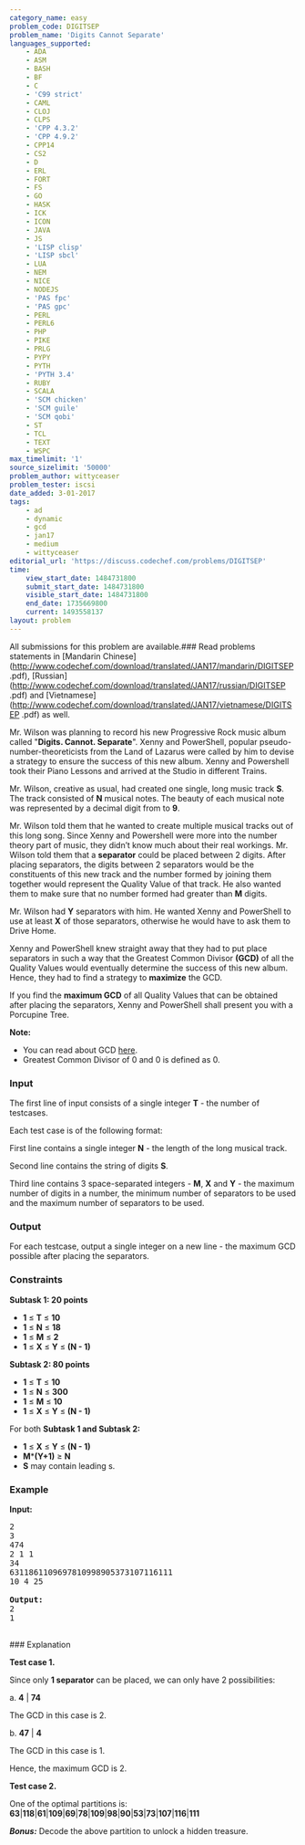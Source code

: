 ```yaml
---
category_name: easy
problem_code: DIGITSEP
problem_name: 'Digits Cannot Separate'
languages_supported:
    - ADA
    - ASM
    - BASH
    - BF
    - C
    - 'C99 strict'
    - CAML
    - CLOJ
    - CLPS
    - 'CPP 4.3.2'
    - 'CPP 4.9.2'
    - CPP14
    - CS2
    - D
    - ERL
    - FORT
    - FS
    - GO
    - HASK
    - ICK
    - ICON
    - JAVA
    - JS
    - 'LISP clisp'
    - 'LISP sbcl'
    - LUA
    - NEM
    - NICE
    - NODEJS
    - 'PAS fpc'
    - 'PAS gpc'
    - PERL
    - PERL6
    - PHP
    - PIKE
    - PRLG
    - PYPY
    - PYTH
    - 'PYTH 3.4'
    - RUBY
    - SCALA
    - 'SCM chicken'
    - 'SCM guile'
    - 'SCM qobi'
    - ST
    - TCL
    - TEXT
    - WSPC
max_timelimit: '1'
source_sizelimit: '50000'
problem_author: wittyceaser
problem_tester: iscsi
date_added: 3-01-2017
tags:
    - ad
    - dynamic
    - gcd
    - jan17
    - medium
    - wittyceaser
editorial_url: 'https://discuss.codechef.com/problems/DIGITSEP'
time:
    view_start_date: 1484731800
    submit_start_date: 1484731800
    visible_start_date: 1484731800
    end_date: 1735669800
    current: 1493558137
layout: problem
---
```

All submissions for this problem are available.###  Read problems statements in [Mandarin Chinese](http://www.codechef.com/download/translated/JAN17/mandarin/DIGITSEP
.pdf), [Russian](http://www.codechef.com/download/translated/JAN17/russian/DIGITSEP
.pdf) and [Vietnamese](http://www.codechef.com/download/translated/JAN17/vietnamese/DIGITSEP
.pdf) as well.

Mr. Wilson was planning to record his new Progressive Rock music album called "**Digits. Cannot. Separate**". Xenny and PowerShell, popular pseudo-number-theoreticists from the Land of Lazarus were called by him to devise a strategy to ensure the success of this new album. Xenny and Powershell took their Piano Lessons and arrived at the Studio in different Trains.

Mr. Wilson, creative as usual, had created one single, long music track **S**. The track consisted of **N** musical notes. The beauty of each musical note was represented by a decimal digit from  to **9**.

Mr. Wilson told them that he wanted to create multiple musical tracks out of this long song. Since Xenny and Powershell were more into the number theory part of music, they didn’t know much about their real workings. Mr. Wilson told them that a **separator** could be placed between 2 digits. After placing separators, the digits between 2 separators would be the constituents of this new track and the number formed by joining them together would represent the Quality Value of that track. He also wanted them to make sure that no number formed had greater than **M** digits.

Mr. Wilson had **Y** separators with him. He wanted Xenny and PowerShell to use at least **X** of those separators, otherwise he would have to ask them to Drive Home.

Xenny and PowerShell knew straight away that they had to put place separators in such a way that the Greatest Common Divisor **(GCD)** of all the Quality Values would eventually determine the success of this new album. Hence, they had to find a strategy to **maximize** the GCD.

If you find the **maximum GCD** of all Quality Values that can be obtained after placing the separators, Xenny and PowerShell shall present you with a Porcupine Tree.

**Note:**

- You can read about GCD [here](https://en.wikipedia.org/wiki/Greatest_common_divisor).
- Greatest Common Divisor of 0 and 0 is defined as 0.
### Input

The first line of input consists of a single integer **T** - the number of testcases.

Each test case is of the following format:

First line contains a single integer **N** - the length of the long musical track.

Second line contains the string of digits **S**.

Third line contains 3 space-separated integers - **M**, **X** and **Y** - the maximum number of digits in a number, the minimum number of separators to be used and the maximum number of separators to be used.

### Output

For each testcase, output a single integer on a new line - the maximum GCD possible after placing the separators.

### Constraints

**Subtask 1: 20 points**

- **1** ≤ **T** ≤ **10**
- **1** ≤ **N** ≤ **18**
- **1** ≤ **M** ≤ **2**
- **1** ≤ **X** ≤ **Y** ≤ **(N - 1)**

**Subtask 2: 80 points**

- **1** ≤ **T** ≤ **10**
- **1** ≤ **N** ≤ **300**
- **1** ≤ **M** ≤ **10**
- **1** ≤ **X** ≤ **Y** ≤ **(N - 1)**

For both **Subtask 1 and Subtask 2:**

- **1** ≤ **X** ≤ **Y** ≤ **(N - 1)**
- **M**\***(Y+1)** ≥ **N**
- **S** may contain leading s.

### Example

**Input:**
<pre>
2
3
474
2 1 1
34
6311861109697810998905373107116111
10 4 25

<b>Output:</b>
2
1

</pre>### Explanation
**Test case 1.**

Since only **1 separator** can be placed, we can only have 2 possibilities:

 a. **4** | **74**

The GCD in this case is 2.

 b. **47** | **4**

The GCD in this case is 1.

Hence, the maximum GCD is 2.

**Test case 2.**

One of the optimal partitions is: **63**|**118**|**61**|**109**|**69**|**78**|**109**|**98**|**90**|**53**|**73**|**107**|**116**|**111**

**_Bonus:_** Decode the above partition to unlock a hidden treasure.
